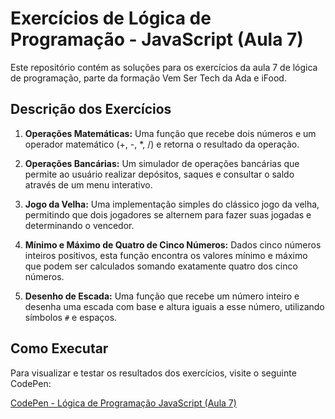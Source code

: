 # Exercícios de Lógica de Programação - JavaScript (Aula 7)

Este repositório contém as soluções para os exercícios da aula 7 de lógica de programação, parte da formação Vem Ser Tech da Ada e iFood.

## Descrição dos Exercícios

1. **Operações Matemáticas:** Uma função que recebe dois números e um operador matemático (+, -, *, /) e retorna o resultado da operação.

2. **Operações Bancárias:** Um simulador de operações bancárias que permite ao usuário realizar depósitos, saques e consultar o saldo através de um menu interativo.

3. **Jogo da Velha:** Uma implementação simples do clássico jogo da velha, permitindo que dois jogadores se alternem para fazer suas jogadas e determinando o vencedor.

4. **Mínimo e Máximo de Quatro de Cinco Números:** Dados cinco números inteiros positivos, esta função encontra os valores mínimo e máximo que podem ser calculados somando exatamente quatro dos cinco números.

5. **Desenho de Escada:** Uma função que recebe um número inteiro e desenha uma escada com base e altura iguais a esse número, utilizando símbolos `#` e espaços.

## Como Executar

Para visualizar e testar os resultados dos exercícios, visite o seguinte CodePen:

[CodePen - Lógica de Programação JavaScript (Aula 7)](https://codepen.io/lucwed/pen/jOdZYKo)
